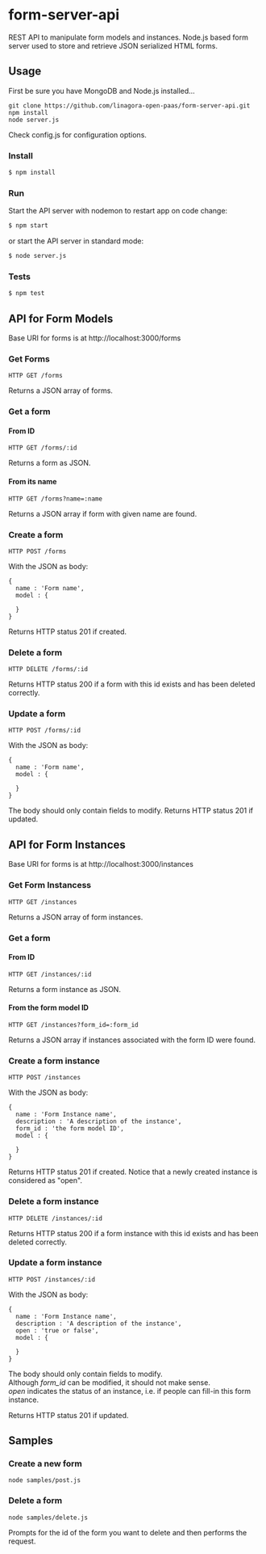 # form-server-api

REST API to manipulate form models and instances.
Node.js based form server used to store and retrieve JSON serialized HTML forms.

## Usage

First be sure you have MongoDB and Node.js installed...

    git clone https://github.com/linagora-open-paas/form-server-api.git
    npm install
    node server.js

Check config.js for configuration options.

### Install

```sh
$ npm install
```

### Run

Start the API server with nodemon to restart app on code change:

```sh
$ npm start
```

or start the API server in standard mode:

```sh
$ node server.js
```

### Tests

```sh
$ npm test
```


## API for Form Models

Base URI for forms is at http://localhost:3000/forms

### Get Forms

    HTTP GET /forms

Returns a JSON array of forms.

### Get a form

#### From ID

    HTTP GET /forms/:id

Returns a form as JSON.

#### From its name

    HTTP GET /forms?name=:name

Returns a JSON array if form with given name are found.

### Create a form

    HTTP POST /forms

With the JSON as body:

    {
      name : 'Form name',
      model : {

      }
    }

Returns HTTP status 201 if created.

### Delete a form

    HTTP DELETE /forms/:id

Returns HTTP status 200 if a form with this id exists and has been deleted correctly.

### Update a form

    HTTP POST /forms/:id
    
With the JSON as body:

    {
      name : 'Form name',
      model : {

      }
    }

The body should only contain fields to modify.
Returns HTTP status 201 if updated.

## API for Form Instances

Base URI for forms is at http://localhost:3000/instances

### Get Form Instancess

    HTTP GET /instances

Returns a JSON array of form instances.

### Get a form

#### From ID

    HTTP GET /instances/:id

Returns a form instance as JSON.

#### From the form model ID

    HTTP GET /instances?form_id=:form_id

Returns a JSON array if instances associated with the form ID were found.

### Create a form instance

    HTTP POST /instances

With the JSON as body:

    {
      name : 'Form Instance name',
      description : 'A description of the instance',
      form_id : 'the form model ID',
      model : {

      }
    }

Returns HTTP status 201 if created.
Notice that a newly created instance is considered as "open".

### Delete a form instance

    HTTP DELETE /instances/:id

Returns HTTP status 200 if a form instance with this id exists and has been deleted correctly.

### Update a form instance

    HTTP POST /instances/:id
    
With the JSON as body:

    {
      name : 'Form Instance name',
      description : 'A description of the instance',
      open : 'true or false',
      model : {

      }
    }

The body should only contain fields to modify.  
Although *form_id* can be modified, it should not make sense.  
*open* indicates the status of an instance, i.e. if people can fill-in this form instance. 

Returns HTTP status 201 if updated.


## Samples

### Create a new form

    node samples/post.js

### Delete a form

    node samples/delete.js

Prompts for the id of the form you want to delete and then performs the request.



